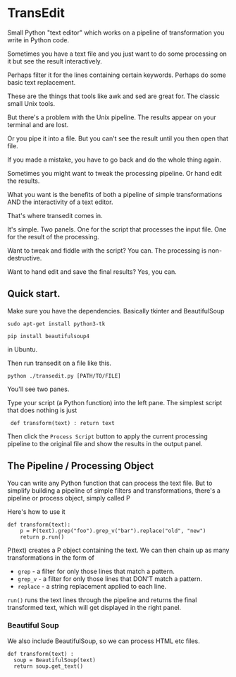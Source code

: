 # TransEdit

Small Python "text editor" which works on a pipeline of transformation you write in Python code.


Sometimes you have a text file and you just want to do some processing on it but see the result interactively.

Perhaps filter it for the lines containing certain keywords. Perhaps do some basic text replacement.

These are the things that tools like awk and sed are great for. The classic small Unix tools.

But there's a problem with the Unix pipeline. The results appear on your terminal and are lost.

Or you pipe it into a file. But you can't see the result until you then open that file.

If you made a mistake, you have to go back and do the whole thing again.

Sometimes you might want to tweak the processing pipeline. Or hand edit the results.

What you want is the benefits of both a pipeline of simple transformations AND the interactivity of a text editor.

That's where transedit comes in.

It's simple. Two panels. One for the script that processes the input file. One for the result of the processing.

Want to tweak and fiddle with the script? You can. The processing is non-destructive.

Want to hand edit and save the final results? Yes, you can.

## Quick start.

Make sure you have the dependencies. Basically tkinter and BeautifulSoup

    sudo apt-get install python3-tk 
    
    pip install beautifulsoup4
    
in Ubuntu.

Then run transedit on a file like this.

    python ./transedit.py [PATH/TO/FILE]
    
You'll see two panes. 

Type your script (a Python function) into the left pane. The simplest script that does nothing is just 

     def transform(text) : return text
     
Then click the `Process Script` button to apply the current processing pipeline to the original file and show the results in the output panel.

## The Pipeline / Processing Object

You can write any Python function that can process the text file. But to simplify building a pipeline of simple filters and transformations, there's a pipeline or process object, simply called P

Here's how to use it

```
def transform(text):
    p = P(text).grep("foo").grep_v("bar").replace("old", "new")
    return p.run()
```

P(text) creates a P object containing the text. We can then chain up as many transformations in the form of 

* `grep` - a filter for only those lines that match a pattern.
* `grep_v` - a filter for only those lines that DON'T match a pattern.
* `replace` - a string replacement applied to each line.

`run()` runs the text lines through the pipeline and returns the final transformed text, which will get displayed in the right panel.

### Beautiful Soup

We also include BeautifulSoup, so we can process HTML etc files.

```
def transform(text) :
  soup = BeautifulSoup(text)
  return soup.get_text()
```

